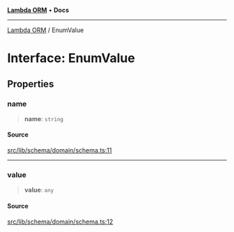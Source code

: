 [**Lambda ORM**](../README.md) • **Docs**

***

[Lambda ORM](../README.md) / EnumValue

# Interface: EnumValue

## Properties

### name

> **name**: `string`

#### Source

[src/lib/schema/domain/schema.ts:11](https://github.com/lambda-orm/lambdaorm-base/blob/ca6421568853c5efe7433915c5510adb7501a76c/src/lib/schema/domain/schema.ts#L11)

***

### value

> **value**: `any`

#### Source

[src/lib/schema/domain/schema.ts:12](https://github.com/lambda-orm/lambdaorm-base/blob/ca6421568853c5efe7433915c5510adb7501a76c/src/lib/schema/domain/schema.ts#L12)
